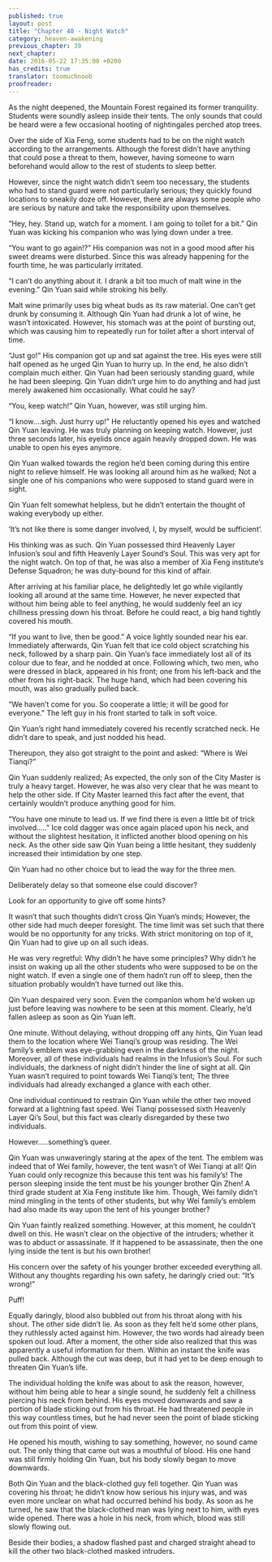 ```yaml
---
published: true
layout: post
title: "Chapter 40 - Night Watch"
category: heaven-awakening
previous_chapter: 39
next_chapter:
date: 2016-05-22 17:35:00 +0200
has_credits: true
translator: toomuchnoob
proofreader:
---
```

As the night deepened, the Mountain Forest regained its former tranquility. Students were soundly asleep inside their tents. The only sounds that could be heard were a few occasional hooting of nightingales perched atop trees.

Over the side of Xia Feng, some students had to be on the night watch according to the arrangements. Although the forest didn’t have anything that could pose a threat to them, however, having someone to warn beforehand would allow to the rest of students to sleep better.

However, since the night watch didn’t seem too necessary, the students who had to stand guard were not particularly serious; they quickly found locations to sneakily doze off. However, there are always some people who are serious by nature and take the responsibility upon themselves.  
<!--more-->

“Hey, hey. Stand up, watch for a moment. I am going to toilet for a bit.” Qin Yuan was kicking his companion who was lying down under a tree.

“You want to go again!?” His companion was not in a good mood after his sweet dreams were disturbed. Since this was already happening for the fourth time, he was particularly irritated.

“I can’t do anything about it. I drank a bit too much of malt wine in the evening.” Qin Yuan said while stroking his belly.

Malt wine primarily uses big wheat buds as its raw material. One can’t get drunk by consuming it. Although Qin Yuan had drunk a lot of wine, he wasn’t intoxicated. However, his stomach was at the point of bursting out, which was causing him to repeatedly run for toilet after a short interval of time.

“Just go!” His companion got up and sat against the tree. His eyes were still half opened as he urged Qin Yuan to hurry up. In the end, he also didn’t complain much either. Qin Yuan had been seriously standing guard, while he had been sleeping. Qin Yuan didn’t urge him to do anything and had just merely awakened him occasionally. What could he say?

“You, keep watch!” Qin Yuan, however, was still urging him.

“I know….sigh. Just hurry up!” He reluctantly opened his eyes and watched Qin Yuan leaving. He was truly planning on keeping watch. However, just three seconds later, his eyelids once again heavily dropped down. He was unable to open his eyes anymore.

Qin Yuan walked towards the region he’d been coming during this entire night to relieve himself. He was looking all around him as he walked; Not a single one of his companions who were supposed to stand guard were in sight.

Qin Yuan felt somewhat helpless, but he didn’t entertain the thought of waking everybody up either.

‘It’s not like there is some danger involved, I, by myself, would be sufficient’.

His thinking was as such. Qin Yuan possessed third Heavenly Layer Infusion’s soul and fifth Heavenly Layer Sound’s Soul. This was very apt for the night watch. On top of that, he was also a member of Xia Feng institute’s Defense Squadron; he was duty-bound for this kind of affair.

After arriving at his familiar place, he delightedly let go while vigilantly looking all around at the same time. However, he never expected that without him being able to feel anything, he would suddenly feel an icy chillness pressing down his throat. Before he could react, a big hand tightly covered his mouth.

“If you want to live, then be good.” A voice lightly sounded near his ear. Immediately afterwards, Qin Yuan felt that ice cold object scratching his neck, followed by a sharp pain. Qin Yuan’s face immediately lost all of its colour due to fear, and he nodded at once. Following which, two men, who were dressed in black, appeared in his front; one from his left-back and the other from his right-back. The huge hand, which had been covering his mouth, was also gradually pulled back.

“We haven’t come for you. So cooperate a little;  it will be good for everyone.” The left guy in his front started to talk in soft voice.

Qin Yuan’s right hand immediately covered his recently scratched neck. He didn’t dare to speak, and just nodded his head.

Thereupon, they also got straight to the point and asked: “Where is Wei Tianqi?”

Qin Yuan suddenly realized; As expected, the only son of the City Master is truly a heavy target. However, he was also very clear that he was meant to help the other side. If City Master learned this fact after the event, that certainly wouldn’t produce anything good for him.

“You have one minute to lead us. If we find there is even a little bit of trick involved…..” Ice cold dagger was once again placed upon his neck, and without the slightest hesitation, it inflicted another blood opening on his neck. As the other side saw Qin Yuan being a little hesitant, they suddenly increased their intimidation by one step.

Qin Yuan had no other choice but to lead the way for the three men.

Deliberately delay so that someone else could discover?

Look for an opportunity to give off some hints?

It wasn’t that such thoughts didn’t cross Qin Yuan’s minds; However, the other side had much deeper foresight. The time limit was set such that there would be no opportunity for any tricks. With strict monitoring on top of it, Qin Yuan had to give up on all such ideas.

He was very regretful: Why didn’t he have some principles? Why didn’t he insist on waking up all the other students who were supposed to be on the night watch. If even a single one of them hadn’t run off to sleep, then the situation probably wouldn’t have turned out like this.

Qin Yuan despaired very soon. Even the companion whom he’d woken up just before leaving was nowhere to be seen at this moment. Clearly, he’d fallen asleep as soon as Qin Yuan left.

One minute. Without delaying, without dropping off any hints, Qin Yuan lead them to the location where Wei Tianqi’s group was residing. The Wei family’s emblem was eye-grabbing even in the darkness of the night. Moreover, all of these individuals had realms in the Infusion’s Soul. For such individuals, the darkness of night didn’t hinder the line of sight at all. Qin Yuan wasn’t required to point towards Wei Tianqi’s tent; The three individuals had already exchanged a glance with each other.

One individual continued to restrain Qin Yuan while the other two moved forward at a lightning fast speed. Wei Tianqi possessed sixth Heavenly Layer Qi’s Soul, but this fact was clearly disregarded by these two individuals.

However…..something’s queer.

Qin Yuan was unwaveringly staring at the apex of the tent. The emblem was indeed that of Wei family, however, the tent wasn’t of Wei Tianqi at all! Qin Yuan could only recognize this because this tent was his family’s! The person sleeping inside the tent must be his younger brother Qin Zhen! A third grade student at Xia Feng institute like him. Though, Wei family didn’t mind mingling in the tents of other students, but why Wei family’s emblem had also made its way upon the tent of his younger brother?

Qin Yuan faintly realized something. However, at this moment, he couldn’t dwell on this. He wasn’t clear on the objective of the intruders; whether it was to abduct or assassinate. If it happened to be assassinate, then the one lying inside the tent is but his own brother!

His concern over the safety of his younger brother exceeded everything all. Without any thoughts regarding his own safety, he daringly cried out: “It’s wrong!”

Puff!

Equally daringly, blood also bubbled out from his throat along with his shout. The other side didn’t lie. As soon as they felt he’d some other plans, they ruthlessly acted against him. However, the two words had already been spoken out loud. After a moment, the other side also realized that this was apparently a useful information for them. Within an instant the knife was pulled back. Although the cut was deep, but it had yet to be deep enough to threaten Qin Yuan’s life.

The individual holding the knife was about to ask the reason, however, without him being able to hear a single sound, he suddenly felt a chillness piercing his neck from behind. His eyes moved downwards and saw a portion of blade sticking out from his throat. He had threatened people in this way countless times, but he had never seen the point of blade sticking out from this point of view.

He opened his mouth, wishing to say something, however, no sound came out. The only thing that came out was a mouthful of blood. His one hand was still firmly holding Qin Yuan, but his body slowly began to move downwards.

Both Qin Yuan and the black-clothed guy fell together. Qin Yuan was covering his throat; he didn’t know how serious his injury was, and was even more unclear on what had occurred behind his body. As soon as he turned, he saw that the black-clothed man was lying next to him, with eyes wide opened. There was a hole in his neck, from which, blood was still slowly flowing out.

Beside their bodies, a shadow flashed past and charged straight ahead to kill the other two black-clothed masked intruders.
